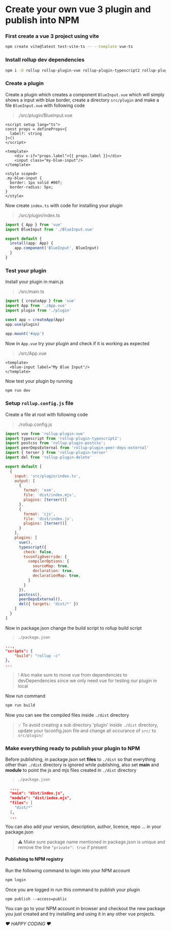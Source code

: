 # Create your own vue 3 plugin and publish into NPM

### First create a vue 3 project using vite

```sh
npm create vite@latest test-vite-ts -- --template vue-ts
```

### Install rollup dev dependencies

```sh
npm i -D rollup rollup-plugin-vue rollup-plugin-typescript2 rollup-plugin-peer-deps-external rollup-plugin-postcss rollup-plugin-terser rollup-plugin-delete
```

### Create a plugin
Create a plugin which creates a component `BlueInput.vue` which will simply shows a input with blue border, create a directory `src/plugin` and make a file `BlueInput.vue` with following code 

> ./src/plugin/BlueInput.vue
```vue
<script setup lang="ts">
const props = defineProps<{
  label?: string
}>()
</script>

<template>
    <div v-if="props.label">{{ props.label }}</div>
    <input class="my-blue-input"/>
</template>

<style scoped>
.my-blue-input {
  border: 1px solid #00f;
  border-radius: 5px;
}
</style>
```

Now create `index.ts` with code for installing your plugin

> ./src/plugin/index.ts
```typescript
import { App } from 'vue'
import BlueInput from './BlueInput.vue'

export default {
  install(app: App) {
    app.component('BlueInput', BlueInput)
  }
}
```

### Test your plugin
Install your plugin in main.js

> ./src/main.ts
```typescript
import { createApp } from 'vue'
import App from './App.vue'
import plugin from './plugin'

const app = createApp(App)
app.use(plugin)

app.mount('#app')

```

Now in `App.vue` try your plugin and check if it is working as expected

> ./src/App.vue
```vue
<template>
  <blue-input label="My Blue Input"/>
</template>
```

Now test your plugin by running 
```sh
npm run dev
```

### Setup `rollup.config.js` file
Create a file at root with following code

> ./rollup.config.js
```js
import vue from 'rollup-plugin-vue'
import typescript from 'rollup-plugin-typescript2';
import postcss from 'rollup-plugin-postcss';
import peerDepsExternal from 'rollup-plugin-peer-deps-external'
import { terser } from 'rollup-plugin-terser'
import del from 'rollup-plugin-delete'

export default [
  {
    input: 'src/plugin/index.ts',
    output: [
      {
        format: 'esm',
        file: 'dist/index.mjs',
        plugins: [terser()]
      },
      {
        format: 'cjs',
        file: 'dist/index.js',
        plugins: [terser()]
      }
    ],
    plugins: [
      vue(),
      typescript({
        check: false,
        tsconfigOverride: {
          compilerOptions: {
            sourceMap: true,
            declaration: true,
            declarationMap: true,
          }
        }
      }),
      postcss(),
      peerDepsExternal(),
      del({ targets: 'dist/*' })
    ]
  }
]
```

Now in package.json change the build script to rollup build script

> `./package.json`
```json
...,
"scripts": {
    "build": "rollup -c"
},
...
```

> :grey_exclamation:
> Also make sure to move vue from dependencies to devDependencies since we only need vue for testing our plugin in local


Now run command
```sh
npm run build
```

Now you can see the compiled files inside `./dist` directory

> :bulb:
> To avoid creating a sub directory 'plugin' inside `./dist` directory, update your tsconfig.json file and change all occurance of `src/` to `src/plugin/`

### Make everything ready to publish your plugin to NPM
Before publishing, in package.json set **files** to `./dist` so that everything other than `./dist` directory is ignored while publishing, also set **main** and **module** to point the js and mjs files created in `./dist` directory

> `./package.json`
```json
  ...,
  "main": "dist/index.js",
  "module": "dist/index.mjs",
  "files": [
    "dist/*"
  ],
  ...
```
You can also add your version, description, author, licence, repo ... in your package.json

> :warning:
> Make sure package name mentioned in package.json is unique and remove the line `"private": true` if present

#### Publishing to NPM registry
Run the following command to login into your NPM account

```sh
npm login
```

Once you are logged in run this command to publish your plugin
```npm
npm publish --access=public
```
You can go to your NPM account in browser and checkout the new package you just created and try installing and using it in any other vue projects.

*:heart: HAPPY CODING :heart:*
